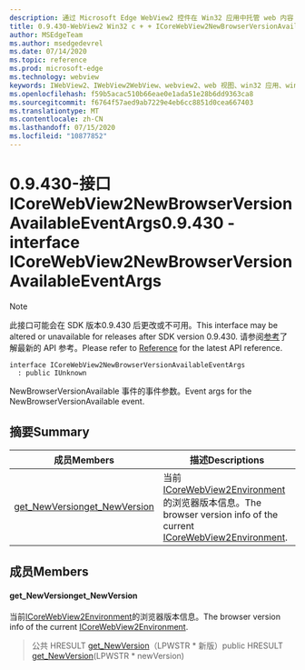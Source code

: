 ```yaml
---
description: 通过 Microsoft Edge WebView2 控件在 Win32 应用中托管 web 内容
title: 0.9.430-WebView2 Win32 c + + ICoreWebView2NewBrowserVersionAvailableEventArgs
author: MSEdgeTeam
ms.author: msedgedevrel
ms.date: 07/14/2020
ms.topic: reference
ms.prod: microsoft-edge
ms.technology: webview
keywords: IWebView2、IWebView2WebView、webview2、web 视图、win32 应用、win32、edge、ICoreWebView2、ICoreWebView2Host、浏览器控件、边缘 html
ms.openlocfilehash: f59b5acac510b66eae0e1ada51e28b6dd9363ca8
ms.sourcegitcommit: f6764f57aed9ab7229e4eb6cc8851d0cea667403
ms.translationtype: MT
ms.contentlocale: zh-CN
ms.lasthandoff: 07/15/2020
ms.locfileid: "10877852"
---
```

# <span data-ttu-id="f223b-104">0.9.430-接口 ICoreWebView2NewBrowserVersionAvailableEventArgs</span><span class="sxs-lookup"><span data-stu-id="f223b-104">0.9.430 - interface ICoreWebView2NewBrowserVersionAvailableEventArgs</span></span> 

> [!NOTE]
> <span data-ttu-id="f223b-105">此接口可能会在 SDK 版本0.9.430 后更改或不可用。</span><span class="sxs-lookup"><span data-stu-id="f223b-105">This interface may be altered or unavailable for releases after SDK version 0.9.430.</span></span> <span data-ttu-id="f223b-106">请参阅[参考](../../../webview2-api-reference.md)了解最新的 API 参考。</span><span class="sxs-lookup"><span data-stu-id="f223b-106">Please refer to [Reference](../../../webview2-api-reference.md) for the latest API reference.</span></span>

```
interface ICoreWebView2NewBrowserVersionAvailableEventArgs
  : public IUnknown
```

<span data-ttu-id="f223b-107">NewBrowserVersionAvailable 事件的事件参数。</span><span class="sxs-lookup"><span data-stu-id="f223b-107">Event args for the NewBrowserVersionAvailable event.</span></span>

## <span data-ttu-id="f223b-108">摘要</span><span class="sxs-lookup"><span data-stu-id="f223b-108">Summary</span></span>

 <span data-ttu-id="f223b-109">成员</span><span class="sxs-lookup"><span data-stu-id="f223b-109">Members</span></span>                        | <span data-ttu-id="f223b-110">描述</span><span class="sxs-lookup"><span data-stu-id="f223b-110">Descriptions</span></span>
--------------------------------|---------------------------------------------
[<span data-ttu-id="f223b-111">get_NewVersion</span><span class="sxs-lookup"><span data-stu-id="f223b-111">get_NewVersion</span></span>](#get_newversion) | <span data-ttu-id="f223b-112">当前[ICoreWebView2Environment](ICoreWebView2Environment.md)的浏览器版本信息。</span><span class="sxs-lookup"><span data-stu-id="f223b-112">The browser version info of the current [ICoreWebView2Environment](ICoreWebView2Environment.md).</span></span>

## <span data-ttu-id="f223b-113">成员</span><span class="sxs-lookup"><span data-stu-id="f223b-113">Members</span></span>

#### <span data-ttu-id="f223b-114">get_NewVersion</span><span class="sxs-lookup"><span data-stu-id="f223b-114">get_NewVersion</span></span> 

<span data-ttu-id="f223b-115">当前[ICoreWebView2Environment](ICoreWebView2Environment.md)的浏览器版本信息。</span><span class="sxs-lookup"><span data-stu-id="f223b-115">The browser version info of the current [ICoreWebView2Environment](ICoreWebView2Environment.md).</span></span>

> <span data-ttu-id="f223b-116">公共 HRESULT [get_NewVersion](#get_newversion)（LPWSTR \* 新版）</span><span class="sxs-lookup"><span data-stu-id="f223b-116">public HRESULT [get_NewVersion](#get_newversion)(LPWSTR \* newVersion)</span></span>


